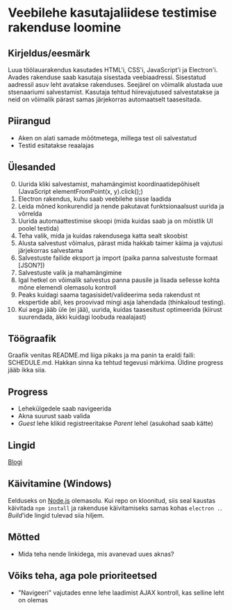 ﻿# Veebilehe kasutajaliidese testimise rakenduse loomine

## Kirjeldus/eesmärk
Luua töölauarakendus kasutades HTML'i, CSS'i, JavaScript'i ja Electron'i. Avades rakenduse saab kasutaja sisestada veebiaadressi. Sisestatud
aadressil asuv leht avatakse rakenduses. Seejärel on võimalik alustada uue stsenaariumi salvestamist.
Kasutaja tehtud hiirevajutused salvestatakse ja neid on võimalik pärast samas järjekorras automaatselt taasesitada.

## Piirangud
* Aken on alati samade mõõtmetega, millega test oli salvestatud
* Testid esitatakse reaalajas

## Ülesanded
0. Uurida kliki salvestamist, mahamängimist koordinaatidepõhiselt (JavaScript elementFromPoint(x, y).click();)
1. Electron rakendus, kuhu saab veebilehe sisse laadida
2. Leida mõned konkurendid ja nende pakutavat funktsionaalsust uurida ja võrrelda
  1. Uurida automaattestimise skoopi (mida kuidas saab ja on mõistlik UI poolel testida)
  2. Teha valik, mida ja kuidas rakendusega katta sealt skoobist
3. Alusta salvestust võimalus, pärast mida hakkab taimer käima ja vajutusi järjekorras salvestama
4. Salvestuste failide eksport ja import (paika panna salvestuste formaat [JSON?])
5. Salvestuste valik ja mahamängimine
6. Igal hetkel on võimalik salvestus panna pausile ja lisada sellesse kohta mõne elemendi olemasolu kontroll
7. Peaks kuidagi saama tagasisidet/valideerima seda rakendust nt ekspertide abil, kes proovivad mingi asja lahendada (thinkaloud testing).
8. Kui aega jääb üle (ei jää), uurida, kuidas taasesitust optimeerida (kiirust suurendada, äkki kuidagi loobuda reaalajast)

## Töögraafik
Graafik venitas README.md liiga pikaks ja ma panin ta eraldi faili: SCHEDULE.md. Hakkan sinna ka tehtud tegevusi märkima. Üldine progress jääb ikka siia.

## Progress
* Lehekülgedele saab navigeerida
* Akna suurust saab valida
* _Guest_ lehe klikid registreeritakse _Parent_ lehel (asukohad saab kätte)

## Lingid
[Blogi](http://kardo.xyz/b/veebilehestiku-testimine/)

## Käivitamine (Windows)
Eelduseks on [Node.js](https://nodejs.org/en/) olemasolu.
Kui repo on kloonitud, siis seal kaustas käivitada `npm install` ja rakenduse käivitamiseks samas kohas `electron .`.
_Build_'ide lingid tulevad siia hiljem.

## Mõtted
* Mida teha nende linkidega, mis avanevad uues aknas?

## Võiks teha, aga pole prioriteetsed
* "Navigeeri" vajutades enne lehe laadimist AJAX kontroll, kas selline leht on olemas

